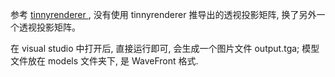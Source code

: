 参考 [tinnyrenderer ](https://github.com/ssloy/tinyrenderer.git), 没有使用 tinnyrenderer 推导出的透视投影矩阵, 换了另外一个透视投影矩阵。

在 visual studio 中打开后, 直接运行即可, 会生成一个图片文件 output.tga;  模型文件放在 models 文件夹下, 是 WaveFront 格式.

